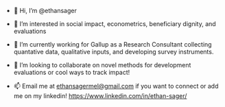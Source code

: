 - 👋 Hi, I’m @ethansager
- 👀 I’m interested in social impact, econometrics, beneficiary dignity, and evaluations
- 🌱 I’m currently working for Gallup as a Research Consultant collecting quantative data, qualitative inputs, and developing survey instruments. 
- 💞️ I’m looking to collaborate on novel methods for development evaluations or cool ways to track impact! 

- 📫 Email me at ethansagermel@gmail.com if you want to connect or add me on my linkedin! https://www.linkedin.com/in/ethan-sager/

